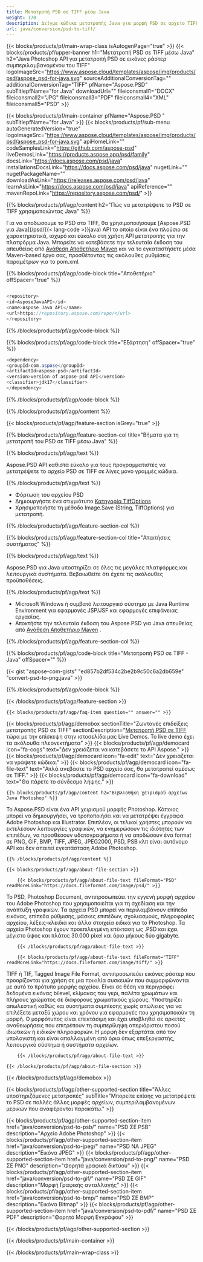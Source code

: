 ```yaml
---
title: Μετατροπή PSD σε TIFF μέσω Java
weight: 170
description: Δείγμα κώδικα μετατροπής Java για μορφή PSD σε αρχείο TIFF. Χρησιμοποιήστε αυτό το παράδειγμα κώδικα για να μετατρέψετε το PSD σε TIFF μέσα σε οποιαδήποτε εφαρμογή που βασίζεται σε Web ή Desktop Java.
url: java/conversion/psd-to-tiff/
---
```


{{< blocks/products/pf/main-wrap-class isAutogenPage="true" >}}
{{< blocks/products/pf/upper-banner h1="Μετατροπή PSD σε TIFF μέσω Java" h2="Java Photoshop API για μετατροπή PSD σε εικόνες ράστερ συμπεριλαμβανομένου του TIFF" logoImageSrc="https://www.aspose.cloud/templates/aspose/img/products/psd/aspose_psd-for-java.svg" sourceAdditionalConversionTag="" additionalConversionTag="TIFF" pfName="Aspose.PSD" subTitlepfName="for Java" downloadUrl="" fileiconsmall1="DOCX" fileiconsmall2="JPG" fileiconsmall3="PDF" fileiconsmall4="XML" fileiconsmall5="PSD" >}}

{{< blocks/products/pf/main-container pfName="Aspose.PSD " subTitlepfName="for Java" >}}
{{< blocks/products/pf/sub-menu autoGeneratedVersion="true" logoImageSrc="https://www.aspose.cloud/templates/aspose/img/products/psd/aspose_psd-for-java.svg" apiHomeLink="" codeSamplesLink="https://github.com/aspose-psd" liveDemosLink="https://products.aspose.app/psd/family" docsLink="https://docs.aspose.com/psd/java" installationsDocsLink="https://docs.aspose.com/psd/java" nugetLink="" nugetPackageName="" downloadAsLink="https://releases.aspose.com/psd/java" learnAsLink="https://docs.aspose.com/psd/java" apiReference="" mavenRepoLink="https://repository.aspose.com/psd/" >}}

{{% blocks/products/pf/agp/content h2="Πώς να μετατρέψετε το PSD σε TIFF χρησιμοποιώντας Java" %}}

 Για να αποδώσουμε το PSD στο TIFF, θα χρησιμοποιήσουμε
 [Aspose.PSD για Java](/psd/{{< lang-code >}}java) 
 API το οποίο είναι ένα πλούσιο σε χαρακτηριστικά, ισχυρό και εύκολο στη χρήση API μετατροπής για την πλατφόρμα Java. Μπορείτε να κατεβάσετε την τελευταία έκδοση του απευθείας από
 [Ανάθεση Αποθετήριο Maven](https://repository.aspose.com/psd/) 
 και να το εγκαταστήσετε μέσα Maven-based έργο σας, προσθέτοντας τις ακόλουθες ρυθμίσεις παραμέτρων για το pom.xml.

{{% blocks/products/pf/agp/code-block title="Αποθετήριο" offSpacer="true" %}}

```cs

<repository>
<id>AsposeJavaAPI</id>
<name>Aspose Java API</name>
<url>https://repository.aspose.com/repo/</url>
</repository>

```

{{% /blocks/products/pf/agp/code-block %}}

{{% blocks/products/pf/agp/code-block title="Εξάρτηση" offSpacer="true" %}}

```cs
<dependency>
<groupId>com.aspose</groupId>
<artifactId>aspose-psd</artifactId>
<version>version of aspose-psd API</version>
<classifier>jdk17</classifier>
</dependency>

```

{{% /blocks/products/pf/agp/code-block %}}

{{% /blocks/products/pf/agp/content %}}

{{< blocks/products/pf/agp/feature-section isGrey="true" >}}

{{% blocks/products/pf/agp/feature-section-col title="Βήματα για τη μετατροπή του PSD σε TIFF μέσω Java" %}}

{{% blocks/products/pf/agp/text %}}

 Aspose.PSD API καθιστά εύκολο για τους προγραμματιστές να μετατρέψετε το αρχείο PSD σε TIFF σε λίγες μόνο γραμμές κώδικα.

{{% /blocks/products/pf/agp/text %}}

- Φόρτωση του αρχείου PSD
- Δημιουργήστε ένα στιγμιότυπο [Κατηγορία TiffOptions](https://apireference.aspose.com/psd/java/com.aspose.psd.imageoptions/TiffOptions)
- Χρησιμοποιήστε τη μέθοδο Image.Save (String, TiffOptions) για μετατροπή.

{{% /blocks/products/pf/agp/feature-section-col %}}

{{% blocks/products/pf/agp/feature-section-col title="Απαιτήσεις συστήματος" %}}

{{% blocks/products/pf/agp/text %}}

 Aspose.PSD για Java υποστηρίζει σε όλες τις μεγάλες πλατφόρμες και λειτουργικά συστήματα. Βεβαιωθείτε ότι έχετε τις ακόλουθες προϋποθέσεις.

{{% /blocks/products/pf/agp/text %}}

- Microsoft Windows ή συμβατό λειτουργικό σύστημα με Java Runtime Environment για εφαρμογές JSP/JSF και εφαρμογές επιφάνειας εργασίας.
- Αποκτήστε την τελευταία έκδοση του Aspose.PSD για Java απευθείας από
 [Ανάθεση Αποθετήριο Maven](https://repository.aspose.com/psd/)  .

{{% /blocks/products/pf/agp/feature-section-col %}}

{{% blocks/products/pf/agp/code-block title="Μετατροπή PSD σε TIFF - Java" offSpacer="" %}}

{{< gist "aspose-com-gists" "ed857b2df534c2be2b9c50c6a2db659e" "convert-psd-to-png.java" >}}

{{% /blocks/products/pf/agp/code-block %}}

{{< /blocks/products/pf/agp/feature-section >}}

    {{< blocks/products/pf/agp/faq-item question="" answer="" >}}
 

<!-- aboutfile Starts -->

{{< blocks/products/pf/agp/demobox sectionTitle="Ζωντανές επιδείξεις μετατροπής PSD σε TIFF" sectionDescription="[Μετατροπή PSD σε TIFF](https://products.aspose.app/psd/conversion/psd-to-tiff) τώρα με την επίσκεψη στην ιστοσελίδα μας Live Demos. Το live demo έχει τα ακόλουθα πλεονεκτήματα" >}}
        {{< blocks/products/pf/agp/democard icon="fa-cogs" text="Δεν χρειάζεται να κατεβάσετε το API Aspose." >}}
        {{< blocks/products/pf/agp/democard icon="fa-edit" text="Δεν χρειάζεται να γράψετε κώδικα." >}}
        {{< blocks/products/pf/agp/democard icon="fa-file-text" text="Απλά ανεβάστε το PSD αρχείο σας, θα μετατραπεί αμέσως σε TIFF." >}}
        {{< blocks/products/pf/agp/democard icon="fa-download" text="Θα πάρετε το σύνδεσμο λήψης." >}}

    {{% blocks/products/pf/agp/content h2="Βιβλιοθήκη χειρισμού αρχείων Java Photoshop" %}}

 Το Aspose.PSD είναι ένα API χειρισμού μορφής Photoshop. Κάποιος μπορεί να δημιουργήσει, να τροποποιήσει και να μετατρέψει έγγραφα Adobe Photoshop και Illustrator. Επιπλέον, οι τελικοί χρήστες μπορούν να εκτελέσουν λειτουργίες γραφικών, να ενημερώσουν τις ιδιότητες των επιπέδων, να προσθέσουν υδατογραφήματα ή να αποδώσουν ένα format σε PNG, GIF, BMP, TIFF, JPEG, JPEG2000, PSD, PSB κλπ είναι αυτόνομο API και δεν απαιτεί εγκατάσταση Adobe Photoshop. 



    {{% /blocks/products/pf/agp/content %}}

    {{< blocks/products/pf/agp/about-file-section >}}

        {{< blocks/products/pf/agp/about-file-text fileFormat="PSD" readMoreLink="https://docs.fileformat.com/image/psd/" >}}

Το PSD, Photoshop Document, αντιπροσωπεύει την εγγενή μορφή αρχείου του Adobe Photoshop που χρησιμοποιείται για τη σχεδίαση και την ανάπτυξη γραφικών. Τα αρχεία PSD μπορεί να περιλαμβάνουν επίπεδα εικόνας, επίπεδα ρύθμισης, μάσκες επιπέδων, σχολιασμούς, πληροφορίες αρχείου, λέξεις-κλειδιά και άλλα στοιχεία ειδικά για το Photoshop. Τα αρχεία Photoshop έχουν προεπιλεγμένη επέκταση ως .PSD και έχει μέγιστο ύψος και πλάτος 30.000 pixel και όριο μήκους δύο gigabyte.


        {{< /blocks/products/pf/agp/about-file-text >}}

        {{< blocks/products/pf/agp/about-file-text fileFormat="TIFF" readMoreLink="https://docs.fileformat.com/image/tiff/" >}}

TIFF ή TIF, Tagged Image File Format, αντιπροσωπεύει εικόνες ράστερ που προορίζονται για χρήση σε μια ποικιλία συσκευών που συμμορφώνονται με αυτό το πρότυπο μορφής αρχείου. Είναι σε θέση να περιγράφει δεδομένα εικόνας bilevel, κλίμακας του γκρι, παλέτα χρωμάτων και πλήρους χρώματος σε διάφορους χρωματικούς χώρους. Υποστηρίζει απωλεστική καθώς και συστήματα συμπίεσης χωρίς απώλειες για να επιλέξετε μεταξύ χώρου και χρόνου για εφαρμογές που χρησιμοποιούν τη μορφή. Ο μορφότυπος είναι επεκτάσιμη και έχει υποβληθεί σε αρκετές αναθεωρήσεις που επιτρέπουν τη συμπερίληψη απεριόριστου ποσού ιδιωτικών ή ειδικών πληροφοριών. Η μορφή δεν εξαρτάται από τον υπολογιστή και είναι απαλλαγμένη από όρια όπως επεξεργαστής, λειτουργικό σύστημα ή συστήματα αρχείων.


        {{< /blocks/products/pf/agp/about-file-text >}}

    {{< /blocks/products/pf/agp/about-file-section >}}

{{< /blocks/products/pf/agp/demobox >}}

<!-- aboutfile Ends -->

{{< blocks/products/pf/agp/other-supported-section title="Άλλες υποστηριζόμενες μετατροπές" subTitle="Μπορείτε επίσης να μετατρέψετε το PSD σε πολλές άλλες μορφές αρχείων, συμπεριλαμβανομένων μερικών που αναφέρονται παρακάτω." >}}

{{< blocks/products/pf/agp/other-supported-section-item href="java/conversion/psd-to-psb/" name="PSD ΣΕ PSB" description="Αρχείο Adobe Photoshop" >}}
{{< blocks/products/pf/agp/other-supported-section-item href="java/conversion/psd-to-jpeg/" name="PSD ΝΑ JPEG" description="Εικόνα JPEG" >}}
{{< blocks/products/pf/agp/other-supported-section-item href="java/conversion/psd-to-png/" name="PSD ΣΕ PNG" description="Φορητά γραφικά δικτύου" >}}
{{< blocks/products/pf/agp/other-supported-section-item href="java/conversion/psd-to-gif/" name="PSD ΣΕ GIF" description="Μορφή Γραφικής ανταλλαγής" >}}
{{< blocks/products/pf/agp/other-supported-section-item href="java/conversion/psd-to-bmp/" name="PSD ΣΕ BMP" description="Εικόνα Bitmap" >}}
{{< blocks/products/pf/agp/other-supported-section-item href="java/conversion/psd-to-pdf/" name="PSD ΣΕ PDF" description="Φορητό Μορφή Εγγράφου" >}}

{{< /blocks/products/pf/agp/other-supported-section >}}

{{< /blocks/products/pf/main-container >}}
    
{{< /blocks/products/pf/main-wrap-class >}}
